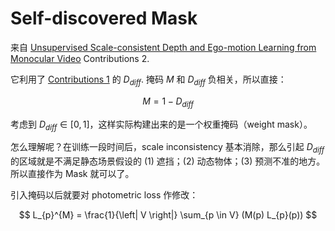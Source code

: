 # Self-discovered Mask

来自 [Unsupervised Scale-consistent Depth and Ego-motion Learning from Monocular Video](https://arxiv.org/pdf/1908.10553.pdf) Contributions 2.

它利用了 [Contributions 1](geometry-consistence-loss.md) 的 $D_{diff}$. 掩码 $M$ 和 $D_{diff}$ 负相关，所以直接：

$$
M = 1 - D_{diff}
$$

考虑到 $D_{diff} \in [0, 1]$，这样实际构建出来的是一个权重掩码（weight mask）。

怎么理解呢？在训练一段时间后，scale inconsistency 基本消除，那么引起 $D_{diff}$ 的区域就是不满足静态场景假设的 (1) 遮挡；(2) 动态物体；(3) 预测不准的地方。所以直接作为 Mask 就可以了。

引入掩码以后就要对 photometric loss 作修改：

$$
L_{p}^{M} = \frac{1}{\left| V \right|} \sum_{p \in V} (M(p) L_{p}(p))
$$

